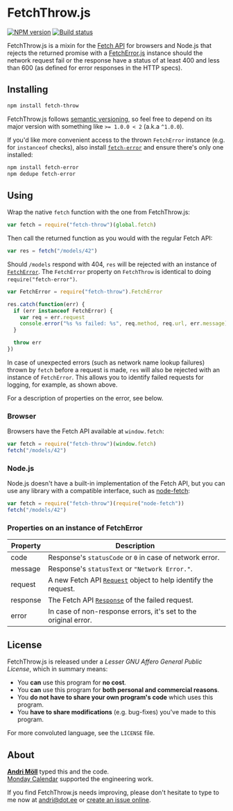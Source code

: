 FetchThrow.js
=============
[![NPM version][npm-badge]](https://www.npmjs.com/package/fetch-throw)
[![Build status][travis-badge]](https://travis-ci.org/moll/js-fetch-throw)

FetchThrow.js is a mixin for the [Fetch API][fetch] for browsers and Node.js that rejects the returned promise with a [FetchError.js][fetch-error] instance should the network request fail or the response have a status of at least 400 and less than 600 (as defined for error responses in the HTTP specs).

[npm-badge]: https://img.shields.io/npm/v/fetch-throw.svg
[travis-badge]: https://travis-ci.org/moll/js-fetch-throw.png?branch=master
[fetch]: https://developer.mozilla.org/en/docs/Web/API/Fetch_API
[fetch-error]: https://github.com/moll/js-fetch-error


Installing
----------
```sh
npm install fetch-throw
```

FetchThrow.js follows [semantic versioning](http://semver.org), so feel free to depend on its major version with something like `>= 1.0.0 < 2` (a.k.a `^1.0.0`).

If you'd like more convenient access to the thrown `FetchError` instance (e.g. for `instanceof` checks), also install [`fetch-error`][fetch-error] and ensure there's only one installed:

```sh
npm install fetch-error
npm dedupe fetch-error
```


Using
-----
Wrap the native `fetch` function with the one from FetchThrow.js:

```javascript
var fetch = require("fetch-throw")(global.fetch)
```

Then call the returned function as you would with the regular Fetch API:

```javascript
var res = fetch("/models/42")
```

Should `/models` respond with 404, `res` will be rejected with an instance of [`FetchError`][fetch-error]. The `FetchError` property on `FetchThrow` is identical to doing `require("fetch-error")`.

```javascript
var FetchError = require("fetch-throw").FetchError

res.catch(function(err) {
  if (err instanceof FetchError) {
    var req = err.request
    console.error("%s %s failed: %s", req.method, req.url, err.message)
  }

  throw err
})
```

In case of unexpected errors (such as network name lookup failures) thrown by `fetch` before a request is made, `res` will also be rejected with an instance of `FetchError`. This allows you to identify failed requests for logging, for example, as shown above.

For a description of properties on the error, see below.

### Browser
Browsers have the Fetch API available at `window.fetch`:

```javascript
var fetch = require("fetch-throw")(window.fetch)
fetch("/models/42")
```

### Node.js
Node.js doesn't have a built-in implementation of the Fetch API, but you can use any library with a compatible interface, such as [node-fetch](https://github.com/bitinn/node-fetch):

```javascript
var fetch = require("fetch-throw")(require("node-fetch"))
fetch("/models/42")
```

### Properties on an instance of FetchError

Property  | Description
----------|--------------------
code      | Response's `statusCode` or `0` in case of network error.
message   | Response's `statusText` or `"Network Error."`.
request   | A new Fetch API [`Request`][] object to help identify the request.
response  | The Fetch API [`Response`][] of the failed request.
error     | In case of non-response errors, it's set to the original error.

[`Response`]: https://developer.mozilla.org/en-US/docs/Web/API/Response
[`Request`]: https://developer.mozilla.org/en-US/docs/Web/API/Request


License
-------
FetchThrow.js is released under a *Lesser GNU Affero General Public License*, which in summary means:

- You **can** use this program for **no cost**.
- You **can** use this program for **both personal and commercial reasons**.
- You **do not have to share your own program's code** which uses this program.
- You **have to share modifications** (e.g. bug-fixes) you've made to this program.

For more convoluted language, see the `LICENSE` file.


About
-----
**[Andri Möll][moll]** typed this and the code.  
[Monday Calendar][monday] supported the engineering work.

If you find FetchThrow.js needs improving, please don't hesitate to type to me now at [andri@dot.ee][email] or [create an issue online][issues].

[email]: mailto:andri@dot.ee
[issues]: https://github.com/moll/js-fetch-throw/issues
[moll]: http://themoll.com
[monday]: https://mondayapp.com
